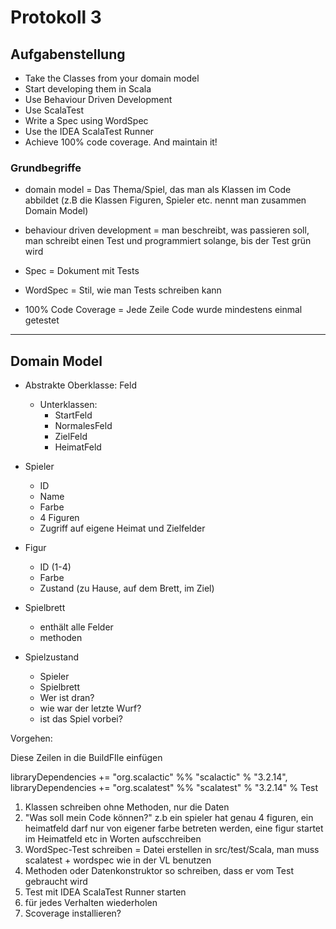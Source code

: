 # Protokoll 3

## Aufgabenstellung

- Take the Classes from your domain model
- Start developing them in Scala
- Use Behaviour Driven Development
- Use ScalaTest
- Write a Spec using WordSpec 
- Use the IDEA ScalaTest Runner 
- Achieve 100% code coverage. And maintain it! 


### Grundbegriffe
- domain model = Das Thema/Spiel, das man als Klassen im Code abbildet (z.B die Klassen Figuren, Spieler etc. nennt man zusammen Domain Model)

- behaviour driven development = man beschreibt, was passieren soll, man schreibt einen Test und programmiert solange, bis der Test grün wird

- Spec = Dokument mit Tests

- WordSpec = Stil, wie man Tests schreiben kann

- 100% Code Coverage = Jede Zeile Code wurde mindestens einmal getestet


------------
## Domain Model

- Abstrakte Oberklasse: Feld
    - Unterklassen:
        - StartFeld
        - NormalesFeld
        - ZielFeld
        - HeimatFeld


- Spieler
    - ID
    - Name
    - Farbe
    - 4 Figuren
    - Zugriff auf eigene Heimat und Zielfelder


- Figur
    - ID (1-4)
    - Farbe
    - Zustand (zu Hause, auf dem Brett, im Ziel)


- Spielbrett
    - enthält alle Felder
    - methoden

- Spielzustand
    - Spieler
    - Spielbrett
    - Wer ist dran?
    - wie war der letzte Wurf?
    - ist das Spiel vorbei?




Vorgehen:


Diese Zeilen in die BuildFIle einfügen

libraryDependencies += "org.scalactic" %% "scalactic" % "3.2.14",
libraryDependencies += "org.scalatest" %% "scalatest" % "3.2.14" % Test




1) Klassen schreiben ohne Methoden, nur die Daten
2) "Was soll mein Code können?" z.b ein spieler hat genau 4 figuren, ein heimatfeld darf nur von eigener farbe betreten werden, eine figur startet im Heimatfeld etc in Worten aufscchreiben
3) WordSpec-Test schreiben = Datei erstellen in src/test/Scala, man muss scalatest + wordspec wie in der VL benutzen
4) Methoden oder Datenkonstruktor so schreiben, dass er vom Test gebraucht wird
5) Test mit IDEA ScalaTest Runner starten
6) für jedes Verhalten wiederholen
7) Scoverage installieren?










